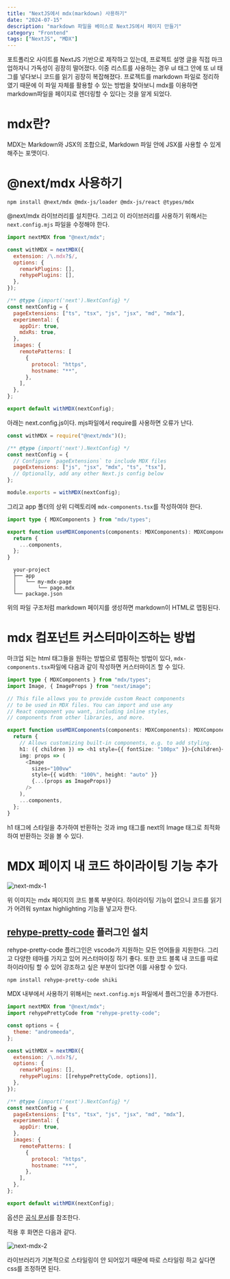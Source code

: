```yaml
---
title: "NextJS에서 mdx(markdown) 사용하기"
date: "2024-07-15"
description: "markdown 파일을 베이스로 NextJS에서 페이지 만들기"
category: "Frontend"
tags: ["NextJS", "MDX"]
---
```


포트폴리오 사이트를 NextJS 기반으로 제작하고 있는데, 프로젝트 설명 글을 직접 마크업하자니 가독성이 굉장히 떨어졌다. 이중 리스트를 사용하는 경우 ul 태그 안에 또 ul 태그를 넣다보니 코드를 읽기 굉장히 복잡해졌다. 프로젝트를 markdown 파일로 정리하였기 때문에 이 파일 자체를 활용할 수 있는 방법을 찾아보니 mdx를 이용하면 markdown파일을 페이지로 렌더링할 수 있다는 것을 알게 되었다.

# mdx란?

MDX는 Markdown와 JSX의 조합으로, Markdown 파일 안에 JSX를 사용할 수 있게 해주는 포맷이다.

# @next/mdx 사용하기

```text
npm install @next/mdx @mdx-js/loader @mdx-js/react @types/mdx
```

@next/mdx 라이브러리를 설치한다.
그리고 이 라이브러리를 사용하기 위해서는 `next.config.mjs` 파일을 수정해야 한다.

```js
import nextMDX from "@next/mdx";

const withMDX = nextMDX({
  extension: /\.mdx?$/,
  options: {
    remarkPlugins: [],
    rehypePlugins: [],
  },
});

/** @type {import('next').NextConfig} */
const nextConfig = {
  pageExtensions: ["ts", "tsx", "js", "jsx", "md", "mdx"],
  experimental: {
    appDir: true,
    mdxRs: true,
  },
  images: {
    remotePatterns: [
      {
        protocol: "https",
        hostname: "**",
      },
    ],
  },
};

export default withMDX(nextConfig);
```

아래는 next.config.js이다. mjs파일에서 require를 사용하면 오류가 난다.

```js
const withMDX = require("@next/mdx")();

/** @type {import('next').NextConfig} */
const nextConfig = {
  // Configure `pageExtensions` to include MDX files
  pageExtensions: ["js", "jsx", "mdx", "ts", "tsx"],
  // Optionally, add any other Next.js config below
};

module.exports = withMDX(nextConfig);
```

그리고 app 폴더의 상위 디렉토리에 `mdx-components.tsx`를 작성하여야 한다.

```ts
import type { MDXComponents } from "mdx/types";

export function useMDXComponents(components: MDXComponents): MDXComponents {
  return {
    ...components,
  };
}
```

```text
  your-project
  ├── app
  │   └── my-mdx-page
  │       └── page.mdx
  └── package.json
```

위의 파일 구조처럼 markdown 페이지를 생성하면 markdown이 HTML로 맵핑된다.

# mdx 컴포넌트 커스터마이즈하는 방법

마크업 되는 html 태그들을 원하는 방법으로 맵핑하는 방법이 있다,
`mdx-components.tsx`파일에 다음과 같이 작성하면 커스터마이즈 할 수 있다.

```ts
import type { MDXComponents } from "mdx/types";
import Image, { ImageProps } from "next/image";

// This file allows you to provide custom React components
// to be used in MDX files. You can import and use any
// React component you want, including inline styles,
// components from other libraries, and more.

export function useMDXComponents(components: MDXComponents): MDXComponents {
  return {
    // Allows customizing built-in components, e.g. to add styling.
    h1: ({ children }) => <h1 style={{ fontSize: "100px" }}>{children}</h1>,
    img: props => (
      <Image
        sizes="100vw"
        style={{ width: "100%", height: "auto" }}
        {...(props as ImageProps)}
      />
    ),
    ...components,
  };
}
```

h1 태그에 스타일을 추가하여 반환하는 것과 img 태그를 next의 Image 태그로 최적화하여 반환하는 것을 볼 수 있다.

# MDX 페이지 내 코드 하이라이팅 기능 추가

![next-mdx-1](./images/next-mdx-1.png)

위 이미지는 mdx 페이지의 코드 블록 부분이다. 하이라이팅 기능이 없으니 코드를 읽기가 어려워 syntax highlighting 기능을 넣고자 한다.

## [rehype-pretty-code](https://rehype-pretty-code.netlify.app/) 플러그인 설치

rehype-pretty-code 플러그인은 vscode가 지원하는 모든 언어들을 지원한다. 그리고 다양한 테마를 가지고 있어 커스터마이징 하기 좋다. 또한 코드 블록 내 코드를 따로 하이라이팅 할 수 있어 강조하고 싶은 부분이 있다면 이를 사용할 수 있다.

```text
npm install rehype-pretty-code shiki
```

MDX 내부에서 사용하기 위해서는 `next.config.mjs` 파일에서 플러그인을 추가한다.

```js
import nextMDX from "@next/mdx";
import rehypePrettyCode from "rehype-pretty-code";

const options = {
  theme: "andromeeda",
};

const withMDX = nextMDX({
  extension: /\.mdx?$/,
  options: {
    remarkPlugins: [],
    rehypePlugins: [[rehypePrettyCode, options]],
  },
});

/** @type {import('next').NextConfig} */
const nextConfig = {
  pageExtensions: ["ts", "tsx", "js", "jsx", "md", "mdx"],
  experimental: {
    appDir: true,
  },
  images: {
    remotePatterns: [
      {
        protocol: "https",
        hostname: "**",
      },
    ],
  },
};

export default withMDX(nextConfig);
```

옵션은 [공식 문서](https://rehype-pretty.pages.dev/#options)를 참조한다.

적용 후 화면은 다음과 같다.

![next-mdx-2](./images/next-mdx-2.png)

라이브러리가 기본적으로 스타일링이 안 되어있기 때문에 따로 스타일링 하고 싶다면 css를 조정하면 된다.
